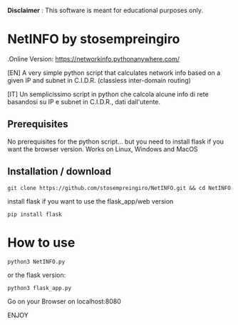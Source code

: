 
**Disclaimer** : This software is meant for educational purposes only.
# NetINFO by stosempreingiro

.Online Version: https://networkinfo.pythonanywhere.com/

[EN] A very simple python script that calculates network info based on a given IP and subnet in C.I.D.R. (classless inter-domain routing)

[IT] Un semplicissimo script in python che calcola alcune info di rete basandosi su IP e subnet in C.I.D.R., dati dall'utente.


## Prerequisites

No prerequisites for the python script... but you need to install flask if you want the browser version. Works on Linux, Windows and MacOS

## Installation / download

```
git clone https://github.com/stosempreingiro/NetINFO.git && cd NetINFO
```
install flask if you want to use the flask_app/web version

```
pip install flask
```

# How to use
```
python3 NetINFO.py
```
or the flask version:

```
python3 flask_app.py
```
Go on your Browser on localhost:8080

ENJOY

